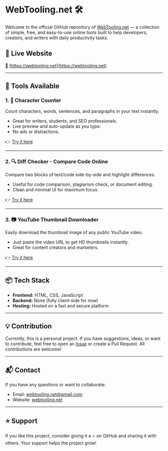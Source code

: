 # WebTooling.net 🛠️

Welcome to the official GitHub repository of [WebTooling.net](https://webtooling.net/) — a collection of simple, free, and easy-to-use online tools built to help developers, creators, and writers with daily productivity tasks.

## 🚀 Live Website
🔗 [https://webtooling.net](https://webtooling.net)

---

## 🔧 Tools Available

### 1. 📝 Character Counter
Count characters, words, sentences, and paragraphs in your text instantly.
- Great for writers, students, and SEO professionals.
- Live preview and auto-update as you type.
- No ads or distractions.

👉 [Try it here](https://webtooling.net/character-count-tool/)

---

### 2. 🔍 Diff Checker - Compare Code Online
Compare two blocks of text/code side-by-side and highlight differences.
- Useful for code comparison, plagiarism check, or document editing.
- Clean and minimal UI for maximum focus.

👉 [Try it here](https://webtooling.net/diff-checker/)

---

### 3. 📷 YouTube Thumbnail Downloader
Easily download the thumbnail image of any public YouTube video.
- Just paste the video URL to get HD thumbnails instantly.
- Great for content creators and marketers.

👉 [Try it here](https://youtube-thumbnaildownload.com/)

---

## 📦 Tech Stack

- **Frontend:** HTML, CSS, JavaScript
- **Backend:** None (fully client-side for now)
- **Hosting:** Hosted on a fast and secure platform

---

## 💡 Contribution

Currently, this is a personal project. If you have suggestions, ideas, or want to contribute, feel free to open an [Issue](https://github.com/your-username/webtooling/issues) or create a Pull Request. All contributions are welcome!

---

## 📬 Contact

If you have any questions or want to collaborate:

- Email: webtooling.net@gmail.com  
- Website: [webtooling.net](https://webtooling.net)

---

## ⭐ Support

If you like this project, consider giving it a ⭐ on GitHub and sharing it with others. Your support helps the project grow!

